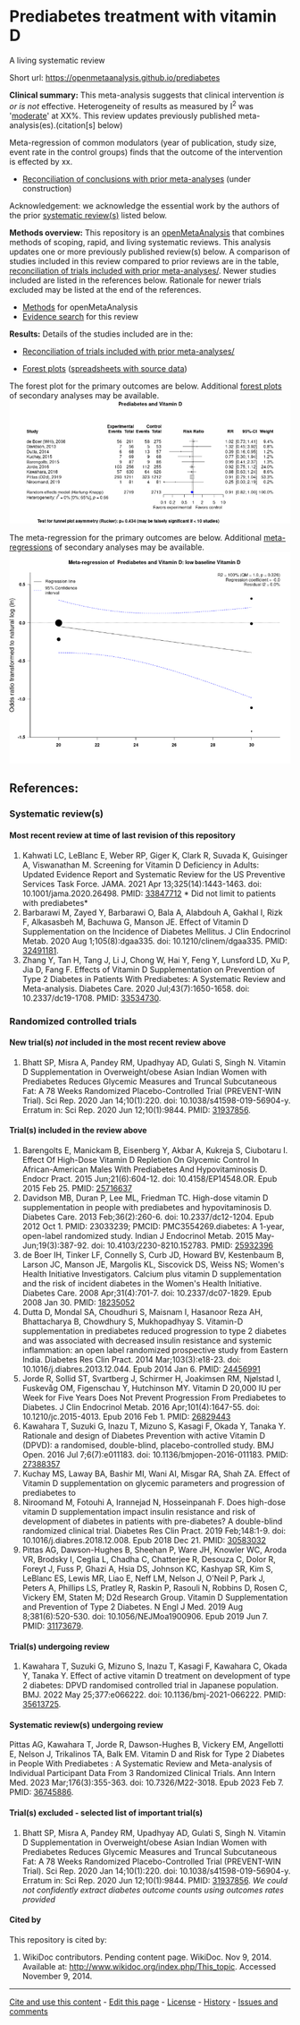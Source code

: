 Prediabetes treatment with vitamin D
============================================
A living systematic review

Short url: https://openmetaanalysis.github.io/prediabetes

**Clinical summary:** This meta-analysis suggests that clinical intervention *is or is not* effective. Heterogeneity of results as measured by I<sup>2</sup> was '[moderate](http://handbook-5-1.cochrane.org/chapter_9/9_5_2_identifying_and_measuring_heterogeneity.htm)' at XX%. This review updates previously published meta-analysis(es).(citation[s] below)

Meta-regression of common modulators (year of publication, study size, event rate in the control groups) finds that the outcome of the intervention is effected by xx.
* [Reconciliation of conclusions with prior meta-analyses](files/reconciliation-tables/Reconciliation%20of%20conclusions.pdf) (under construction)
<!--
* [Keep current with this topic](files/searching/Keep-up.md) (under construction)
-->
Acknowledgement: we acknowledge the essential work by the authors of the prior [systematic review(s)](#systematic-reviews) listed below.

**Methods overview:** This repository is an [openMetaAnalysis](https://openmetaanalysis.github.io/) that combines methods of scoping, rapid, and living systematic reviews.  This analysis updates one or more previously published review(s) below. A comparison of studies included in this review compared to prior reviews are in the table, [reconciliation of trials included with prior meta-analyses/](files/reconciliation-tables/Reconciliation%20of%20studies.pdf). Newer studies included are listed in the references below. Rationale for newer trials excluded may be listed at the end of the references. 
* [Methods](http://openmetaanalysis.github.io/methods.html) for openMetaAnalysis
* [Evidence search](files/searching/evidence-search.md) for this review

**Results:** Details of the studies included are in the:
* [Reconciliation of trials included with prior meta-analyses/](files/reconciliation-tables/Reconciliation%20of%20studies.pdf)
<!--* [Description of studies (PICO table)](files/study-details/table-pico.pdf) (under construction)
* [Risk of bias assessment](files/study-details/table-bias.pdf) (under construction)-->
* [Forest plots](../master/files/forest-plots) ([spreadsheets with source data](files/data))
<!--* [Network plots](../master/files/network) (optional)
* [Reconciliation of conclusions with prior meta-analyses](files/reconciliation-tables/Reconciliation%20of%20conclusions.pdf) (under construction)-->

The forest plot for the primary outcomes are below. Additional [forest plots](files/forest-plots) of secondary analyses may be available. 
![Principle results](files/forest-plots/Outcome-Primary.png)

The meta-regression for the primary outcomes are below. Additional [meta-regressions](files/metaregression) of secondary analyses may be available. 
![Principle results for benefit](files/metaregression/Outcome-Primary.png "Principle results for benefit]")

<!--
The GRADE Profile is below. ![GRADE Profile](files/GRADE-profiles/Summary-of-findings-table.png "GRADE Profile")
-->
References:
----------------------------------

### Systematic review(s)
#### Most recent review at time of last revision of this repository
1. Kahwati LC, LeBlanc E, Weber RP, Giger K, Clark R, Suvada K, Guisinger A, Viswanathan M. Screening for Vitamin D Deficiency in Adults: Updated Evidence Report and Systematic Review for the US Preventive Services Task Force. JAMA. 2021 Apr 13;325(14):1443-1463. doi: 10.1001/jama.2020.26498. PMID: [33847712](http://pubmed.gov/33847712) * Did not limit to patients with prediabetes* 
2. Barbarawi M, Zayed Y, Barbarawi O, Bala A, Alabdouh A, Gakhal I, Rizk F, Alkasasbeh M, Bachuwa G, Manson JE. Effect of Vitamin D Supplementation on the Incidence of Diabetes Mellitus. J Clin Endocrinol Metab. 2020 Aug 1;105(8):dgaa335. doi: 10.1210/clinem/dgaa335. PMID: [32491181](http://pubmed.gov/32491181).
3. Zhang Y, Tan H, Tang J, Li J, Chong W, Hai Y, Feng Y, Lunsford LD, Xu P, Jia D, Fang F. Effects of Vitamin D Supplementation on Prevention of Type 2 Diabetes in Patients With Prediabetes: A Systematic Review and Meta-analysis. Diabetes Care. 2020 Jul;43(7):1650-1658. doi: 10.2337/dc19-1708. PMID: [33534730](http://pubmed.gov/33534730).

### Randomized controlled trials
#### New trial(s) *not* included in the most recent review above
1. Bhatt SP, Misra A, Pandey RM, Upadhyay AD, Gulati S, Singh N. Vitamin D Supplementation in Overweight/obese Asian Indian Women with Prediabetes Reduces Glycemic Measures and Truncal Subcutaneous Fat: A 78 Weeks Randomized Placebo-Controlled Trial (PREVENT-WIN Trial). Sci Rep. 2020 Jan 14;10(1):220. doi: 10.1038/s41598-019-56904-y. Erratum in: Sci Rep. 2020 Jun 12;10(1):9844. PMID: [31937856](http://pubmed.gov/31937856).

#### Trial(s) included in the review above
1. Barengolts E, Manickam B, Eisenberg Y, Akbar A, Kukreja S, Ciubotaru I. Effect Of High-Dose Vitamin D Repletion On Glycemic Control In African-American Males With Prediabetes And Hypovitaminosis D. Endocr Pract. 2015 Jun;21(6):604-12. doi: 10.4158/EP14548.OR. Epub 2015 Feb 25. PMID: [25716637](http://pubmed.gov/25716637)
2. Davidson MB, Duran P, Lee ML, Friedman TC. High-dose vitamin D supplementation in people with prediabetes and hypovitaminosis D. Diabetes Care. 2013 Feb;36(2):260-6. doi: 10.2337/dc12-1204. Epub 2012 Oct 1. PMID: 23033239; PMCID: PMC3554269.diabetes: A 1-year, open-label randomized study. Indian J Endocrinol Metab. 2015 May-Jun;19(3):387-92. doi: 10.4103/2230-8210.152783. PMID: [25932396](http://pubmed.gov/25932396)
3. de Boer IH, Tinker LF, Connelly S, Curb JD, Howard BV, Kestenbaum B, Larson JC, Manson JE, Margolis KL, Siscovick DS, Weiss NS; Women's Health Initiative Investigators. Calcium plus vitamin D supplementation and the risk of incident diabetes in the Women's Health Initiative. Diabetes Care. 2008 Apr;31(4):701-7. doi: 10.2337/dc07-1829. Epub 2008 Jan 30. PMID: [18235052](http://pubmed.gov/18235052)
4. Dutta D, Mondal SA, Choudhuri S, Maisnam I, Hasanoor Reza AH, Bhattacharya B, Chowdhury S, Mukhopadhyay S. Vitamin-D supplementation in prediabetes reduced progression to type 2 diabetes and was associated with decreased insulin resistance and systemic inflammation: an open label randomized prospective study from Eastern India. Diabetes Res Clin Pract. 2014 Mar;103(3):e18-23. doi: 10.1016/j.diabres.2013.12.044. Epub 2014 Jan 6. PMID: [24456991](http://pubmed.gov/24456991)
5. Jorde R, Sollid ST, Svartberg J, Schirmer H, Joakimsen RM, Njølstad I, Fuskevåg OM, Figenschau Y, Hutchinson MY. Vitamin D 20,000 IU per Week for Five Years Does Not Prevent Progression From Prediabetes to Diabetes. J Clin Endocrinol Metab. 2016 Apr;101(4):1647-55. doi: 10.1210/jc.2015-4013. Epub 2016 Feb 1. PMID: [26829443](http://pubmed.gov/3117268294433679)
6. Kawahara T, Suzuki G, Inazu T, Mizuno S, Kasagi F, Okada Y, Tanaka Y. Rationale and design of Diabetes Prevention with active Vitamin D (DPVD): a randomised, double-blind, placebo-controlled study. BMJ Open. 2016 Jul 7;6(7):e011183. doi: 10.1136/bmjopen-2016-011183. PMID: [27388357](http://pubmed.gov/27388357)
7. Kuchay MS, Laway BA, Bashir MI, Wani AI, Misgar RA, Shah ZA. Effect of Vitamin D supplementation on glycemic parameters and progression of prediabetes to 
8. Niroomand M, Fotouhi A, Irannejad N, Hosseinpanah F. Does high-dose vitamin D supplementation impact insulin resistance and risk of development of diabetes in patients with pre-diabetes? A double-blind randomized clinical trial. Diabetes Res Clin Pract. 2019 Feb;148:1-9. doi: 10.1016/j.diabres.2018.12.008. Epub 2018 Dec 21. PMID: [30583032](http://pubmed.gov/30583032)
9. Pittas AG, Dawson-Hughes B, Sheehan P, Ware JH, Knowler WC, Aroda VR, Brodsky I, Ceglia L, Chadha C, Chatterjee R, Desouza C, Dolor R, Foreyt J, Fuss P, Ghazi A, Hsia DS, Johnson KC, Kashyap SR, Kim S, LeBlanc ES, Lewis MR, Liao E, Neff LM, Nelson J, O'Neil P, Park J, Peters A, Phillips LS, Pratley R, Raskin P, Rasouli N, Robbins D, Rosen C, Vickery EM, Staten M; D2d Research Group. Vitamin D Supplementation and Prevention of Type 2 Diabetes. N Engl J Med. 2019 Aug 8;381(6):520-530. doi: 10.1056/NEJMoa1900906. Epub 2019 Jun 7. PMID: [31173679](http://pubmed.gov/31173679).

#### Trial(s) undergoing review
1. Kawahara T, Suzuki G, Mizuno S, Inazu T, Kasagi F, Kawahara C, Okada Y, Tanaka Y. Effect of active vitamin D treatment on development of type 2 diabetes: DPVD randomised controlled trial in Japanese population. BMJ. 2022 May 25;377:e066222. doi: 10.1136/bmj-2021-066222. PMID: [35613725](http://pubmed.gov/35613725).

#### Systematic review(s) undergoing review
Pittas AG, Kawahara T, Jorde R, Dawson-Hughes B, Vickery EM, Angellotti E, Nelson J, Trikalinos TA, Balk EM. Vitamin D and Risk for Type 2 Diabetes in People With Prediabetes : A Systematic Review and Meta-analysis of Individual Participant Data From 3 Randomized Clinical Trials. Ann Intern Med. 2023 Mar;176(3):355-363. doi: 10.7326/M22-3018. Epub 2023 Feb 7. PMID: [36745886](http://pubmed.gov/36745886).

#### Trial(s) excluded - selected list of important trial(s)
1. Bhatt SP, Misra A, Pandey RM, Upadhyay AD, Gulati S, Singh N. Vitamin D Supplementation in Overweight/obese Asian Indian Women with Prediabetes Reduces Glycemic Measures and Truncal Subcutaneous Fat: A 78 Weeks Randomized Placebo-Controlled Trial (PREVENT-WIN Trial). Sci Rep. 2020 Jan 14;10(1):220. doi: 10.1038/s41598-019-56904-y. Erratum in: Sci Rep. 2020 Jun 12;10(1):9844. PMID: [31937856](http://pubmed.gov/31937856). *We could not confidently extract diabetes outcome counts using outcomes rates provided*

#### Cited by
This repository is cited by:

1. WikiDoc contributors. Pending content page. WikiDoc. Nov 9, 2014. Available at: http://www.wikidoc.org/index.php/This_topic. Accessed November 9, 2014. 

-------------------------------
[Cite and use this content](https://github.com/openMetaAnalysis/openMetaAnalysis.github.io/blob/master/reusing.MD)  - [Edit this page](../../edit/master/README.md) - [License](files/LICENSE.md) - [History](../../commits/master/README.md)  - 
[Issues and comments](../../issues?q=is%3Aboth+is%3Aissue)

